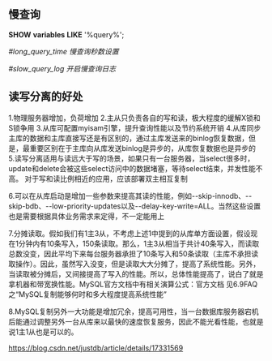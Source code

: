 ## 慢查询

 

**SHOW** **variables** **LIKE** '%query%';

 

*#long_query_time*  *慢查询秒数设置*

*#slow_query_log*  *开启慢查询日志*



## 读写分离的好处

1.物理服务器增加，负荷增加
2.主从只负责各自的写和读，极大程度的缓解X锁和S锁争用
3.从库可配置myisam引擎，提升查询性能以及节约系统开销
4.从库同步主库的数据和主库直接写还是有区别的，通过主库发送来的binlog恢复数据，但是，最重要区别在于主库向从库发送binlog是异步的，从库恢复数据也是异步的
5.读写分离适用与读远大于写的场景，如果只有一台服务器，当select很多时，update和delete会被这些select访问中的数据堵塞，等待select结束，并发性能不高。 对于写和读比例相近的应用，应该部署双主相互复制

6.可以在从库启动是增加一些参数来提高其读的性能，例如--skip-innodb、--skip-bdb、--low-priority-updates以及--delay-key-write=ALL。当然这些设置也是需要根据具体业务需求来定得，不一定能用上

7.分摊读取。假如我们有1主3从，不考虑上述1中提到的从库单方面设置，假设现在1分钟内有10条写入，150条读取。那么，1主3从相当于共计40条写入，而读取总数没变，因此平均下来每台服务器承担了10条写入和50条读取（主库不承担读取操作）。因此，虽然写入没变，但是读取大大分摊了，提高了系统性能。另外，当读取被分摊后，又间接提高了写入的性能。所以，总体性能提高了，说白了就是拿机器和带宽换性能。MySQL官方文档中有相关演算公式：官方文档 见6.9FAQ之“MySQL复制能够何时和多大程度提高系统性能”

8.MySQL复制另外一大功能是增加冗余，提高可用性，当一台数据库服务器宕机后能通过调整另外一台从库来以最快的速度恢复服务，因此不能光看性能，也就是说1主1从也是可以的。

https://blog.csdn.net/justdb/article/details/17331569

 